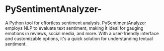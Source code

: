 # PySentimentAnalyzer-
A Python tool for effortless sentiment analysis. PySentimentAnalyzer employs NLP to evaluate text sentiment, making it ideal for gauging emotions in reviews, social media, and more. With a user-friendly interface and customizable options, it's a quick solution for understanding textual sentiment.
